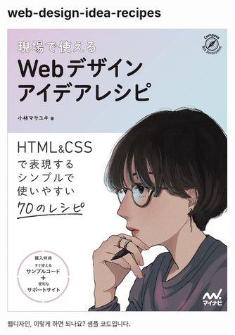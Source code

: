 # web-design-idea-recipes

![](https://github.com/moseskim/web-design-idea-recipes/blob/main/images/cover.png)

웹디자인, 이렇게 하면 되나요? 샘플 코드입니다.
